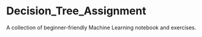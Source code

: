 # Decision_Tree_Assignment
A collection of beginner-friendly Machine Learning notebook and exercises.
